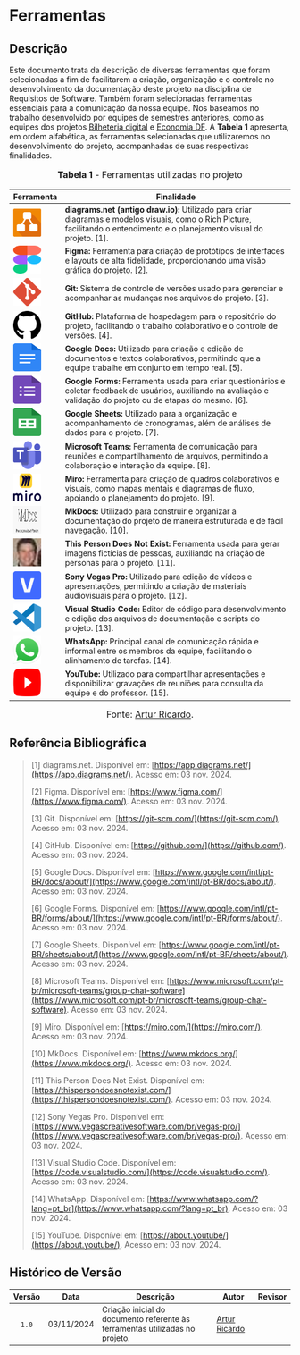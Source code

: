 # Ferramentas

## Descrição

Este documento trata da descrição de diversas ferramentas que foram selecionadas a fim de facilitarem a criação, organização e o controle no desenvolvimento da documentação deste projeto na disciplina de Requisitos de Software. Também foram selecionadas ferramentas essenciais para a comunicação da nossa equipe. Nos baseamos no trabalho desenvolvido por equipes de semestres anteriores, como as equipes dos projetos [Bilheteria digital](https://github.com/Requisitos-de-Software/2023.1-BilheteriaDigital) e [Economia DF](https://github.com/Requisitos-de-Software/2023.2-Economia-DF). A **Tabela 1** apresenta, em ordem alfabética, as ferramentas selecionadas que utilizaremos no desenvolvimento do projeto, acompanhadas de suas respectivas finalidades.

<div align="center">
<font size="3"><p style="text-align: center"><b>Tabela 1</b> - Ferramentas utilizadas no projeto</p></font>

<table>
  <thead>
    <tr>
      <th>Ferramenta</th>
      <th>Finalidade</th>
    </tr>
  </thead>
  <tbody>
    <tr>
      <td><img src="https://github.com/Requisitos-de-Software/2024.2-Grupo04/blob/main/docs/imagens/diagrams-net-logo.png?raw=true" width="50" height="50"></td>
      <td><b>diagrams.net (antigo draw.io):</b> Utilizado para criar diagramas e modelos visuais, como o Rich Picture, facilitando o entendimento e o planejamento visual do projeto. [1].</td>
    </tr>
    <tr>
      <td><img src="https://github.com/Requisitos-de-Software/2024.2-Grupo04/blob/main/docs/imagens/figma-logo.png?raw=true" width="50" height="50"></td>
      <td><b>Figma:</b> Ferramenta para criação de protótipos de interfaces e layouts de alta fidelidade, proporcionando uma visão gráfica do projeto. [2].</td>
    </tr>
    <tr>
      <td><img src="https://github.com/Requisitos-de-Software/2024.2-Grupo04/blob/main/docs/imagens/git-logo.png?raw=true" width="50" height="50"></td>
      <td><b>Git:</b> Sistema de controle de versões usado para gerenciar e acompanhar as mudanças nos arquivos do projeto. [3].</td>
    </tr>
    <tr>
      <td><img src="https://github.com/Requisitos-de-Software/2024.2-Grupo04/blob/main/docs/imagens/github-logo.png?raw=true" width="50" height="50"></td>
      <td><b>GitHub:</b> Plataforma de hospedagem para o repositório do projeto, facilitando o trabalho colaborativo e o controle de versões. [4].</td>
    </tr>
    <tr>
      <td><img src="https://github.com/Requisitos-de-Software/2024.2-Grupo04/blob/main/docs/imagens/google-docs-logo.png?raw=true" width="50" height="50"></td>
      <td><b>Google Docs:</b> Utilizado para criação e edição de documentos e textos colaborativos, permitindo que a equipe trabalhe em conjunto em tempo real. [5].</td>
    </tr>
    <tr>
      <td><img src="https://github.com/Requisitos-de-Software/2024.2-Grupo04/blob/main/docs/imagens/google-forms-logo.png?raw=true" width="50" height="50"></td>
      <td><b>Google Forms:</b> Ferramenta usada para criar questionários e coletar feedback de usuários, auxiliando na avaliação e validação do projeto ou de etapas do mesmo. [6].</td>
    </tr>
    <tr>
      <td><img src="https://github.com/Requisitos-de-Software/2024.2-Grupo04/blob/main/docs/imagens/google-sheets-logo.png?raw=true" width="50" height="50"></td>
      <td><b>Google Sheets:</b> Utilizado para a organização e acompanhamento de cronogramas, além de análises de dados para o projeto. [7].</td>
    </tr>
    <tr>
      <td><img src="https://github.com/Requisitos-de-Software/2024.2-Grupo04/blob/main/docs/imagens/microsoft-teams-logo.png?raw=true" width="50" height="50"></td>
      <td><b>Microsoft Teams:</b> Ferramenta de comunicação para reuniões e compartilhamento de arquivos, permitindo a colaboração e interação da equipe. [8].</td>
    </tr>
    <tr>
      <td><img src="https://github.com/Requisitos-de-Software/2024.2-Grupo04/blob/main/docs/imagens/miro-logo.png?raw=true" width="50" height="50"></td>
      <td><b>Miro:</b> Ferramenta para criação de quadros colaborativos e visuais, como mapas mentais e diagramas de fluxo, apoiando o planejamento do projeto. [9].</td>
    </tr>
    <tr>
      <td><img src="https://github.com/Requisitos-de-Software/2024.2-Grupo04/blob/main/docs/imagens/mkdocs-logo.jpg?raw=true" width="50" height="50"></td>
      <td><b>MkDocs:</b> Utilizado para construir e organizar a documentação do projeto de maneira estruturada e de fácil navegação. [10].</td>
    </tr>
    <tr>
      <td><img src="https://github.com/Requisitos-de-Software/2024.2-Grupo04/blob/main/docs/imagens/thispersondoesnotexist-logo.jpeg?raw=true" width="50" height="50"></td>
      <td><b>This Person Does Not Exist:</b> Ferramenta usada para gerar imagens fictícias de pessoas, auxiliando na criação de personas para o projeto. [11].</td>
    </tr>
    <tr>
      <td><img src="https://github.com/Requisitos-de-Software/2024.2-Grupo04/blob/main/docs/imagens/vegas-pro-logo.svg.png?raw=true" width="50" height="50"></td>
      <td><b>Sony Vegas Pro:</b> Utilizado para edição de vídeos e apresentações, permitindo a criação de materiais audiovisuais para o projeto. [12].</td>
    </tr>
    <tr>
      <td><img src="https://github.com/Requisitos-de-Software/2024.2-Grupo04/blob/main/docs/imagens/visual-studio-code-logo.png?raw=true" width="50" height="50"></td>
      <td><b>Visual Studio Code:</b> Editor de código para desenvolvimento e edição dos arquivos de documentação e scripts do projeto. [13].</td>
    </tr>
    <tr>
      <td><img src="https://github.com/Requisitos-de-Software/2024.2-Grupo04/blob/main/docs/imagens/whatsapp-logo.png?raw=true" width="50" height="50"></td>
      <td><b>WhatsApp:</b> Principal canal de comunicação rápida e informal entre os membros da equipe, facilitando o alinhamento de tarefas. [14].</td>
    </tr>
    <tr>
      <td><img src="https://github.com/Requisitos-de-Software/2024.2-Grupo04/blob/main/docs/imagens/youtube-logo.png?raw=true" width="50" height="50"></td>
      <td><b>YouTube:</b> Utilizado para compartilhar apresentações e disponibilizar gravações de reuniões para consulta da equipe e do professor. [15].</td>
    </tr>
  </tbody>
</table>
</div>

<font size="3"><p style="text-align: center">Fonte: [Artur Ricardo](https://github.com/algorithmorphic).</p></font>

## Referência Bibliográfica

> [1] diagrams.net. Disponível em: [https://app.diagrams.net/](https://app.diagrams.net/). Acesso em: 03 nov. 2024.
>
> [2] Figma. Disponível em: [https://www.figma.com/](https://www.figma.com/). Acesso em: 03 nov. 2024.
>
> [3] Git. Disponível em: [https://git-scm.com/](https://git-scm.com/). Acesso em: 03 nov. 2024.
>
> [4] GitHub. Disponível em: [https://github.com/](https://github.com/). Acesso em: 03 nov. 2024.
>
> [5] Google Docs. Disponível em: [https://www.google.com/intl/pt-BR/docs/about/](https://www.google.com/intl/pt-BR/docs/about/). Acesso em: 03 nov. 2024.
>
> [6] Google Forms. Disponível em: [https://www.google.com/intl/pt-BR/forms/about/](https://www.google.com/intl/pt-BR/forms/about/). Acesso em: 03 nov. 2024.
>
> [7] Google Sheets. Disponível em: [https://www.google.com/intl/pt-BR/sheets/about/](https://www.google.com/intl/pt-BR/sheets/about/). Acesso em: 03 nov. 2024.
>
> [8] Microsoft Teams. Disponível em: [https://www.microsoft.com/pt-br/microsoft-teams/group-chat-software](https://www.microsoft.com/pt-br/microsoft-teams/group-chat-software). Acesso em: 03 nov. 2024.
>
> [9] Miro. Disponível em: [https://miro.com/](https://miro.com/). Acesso em: 03 nov. 2024.
>
> [10] MkDocs. Disponível em: [https://www.mkdocs.org/](https://www.mkdocs.org/). Acesso em: 03 nov. 2024.
>
> [11] This Person Does Not Exist. Disponível em: [https://thispersondoesnotexist.com/](https://thispersondoesnotexist.com/). Acesso em: 03 nov. 2024.
>
> [12] Sony Vegas Pro. Disponível em: [https://www.vegascreativesoftware.com/br/vegas-pro/](https://www.vegascreativesoftware.com/br/vegas-pro/). Acesso em: 03 nov. 2024.
>
> [13] Visual Studio Code. Disponível em: [https://code.visualstudio.com/](https://code.visualstudio.com/). Acesso em: 03 nov. 2024.
>
> [14] WhatsApp. Disponível em: [https://www.whatsapp.com/?lang=pt_br](https://www.whatsapp.com/?lang=pt_br). Acesso em: 03 nov. 2024.
>
> [15] YouTube. Disponível em: [https://about.youtube/](https://about.youtube/). Acesso em: 03 nov. 2024.

## Histórico de Versão

| Versão  | Data       | Descrição | Autor | Revisor |
| :-----: | :--------: | --------- | ----- | ------- |
| `1.0`   | 03/11/2024 | Criação inicial do documento referente às ferramentas utilizadas no projeto. | [Artur Ricardo](https://github.com/algorithmorphic) |
